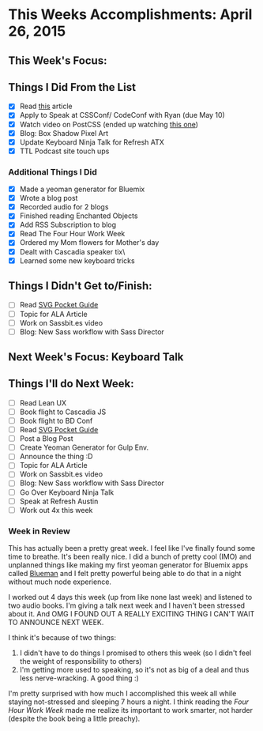 # This Weeks Accomplishments: April 26, 2015

## This Week's Focus:

## Things I Did From the List

- [x] Read [this](https://jonsuh.com/blog/need-for-speed-2/) article
- [x] Apply to Speak at CSSConf/ CodeConf with Ryan (due May 10)
- [x] Watch video on PostCSS (ended up watching [this one]((https://www.youtube.com/watch?t=47&v=73dl5dk9z4Q)))
- [x] Blog: Box Shadow Pixel Art
- [x] Update Keyboard Ninja Talk for Refresh ATX
- [x] TTL Podcast site touch ups

### Additional Things I Did

- [x] Made a yeoman generator for Bluemix
- [x] Wrote a blog post
- [x] Recorded audio for 2 blogs
- [x] Finished reading Enchanted Objects
- [x] Add RSS Subscription to blog
- [x] Read The Four Hour Work Week
- [x] Ordered my Mom flowers for Mother's day
- [x] Dealt with Cascadia speaker tix\
- [x] Learned some new keyboard tricks

## Things I Didn't Get to/Finish:

- [ ] Read [SVG Pocket Guide](http://svgpocketguide.com/book/)
- [ ] Topic for ALA Article
- [ ] Work on Sassbit.es video
- [ ] Blog: New Sass workflow with Sass Director

## Next Week's Focus: Keyboard Talk

## Things I'll do Next Week:
- [ ] Read Lean UX
- [ ] Book flight to Cascadia JS
- [ ] Book flight to BD Conf
- [ ] Read [SVG Pocket Guide](http://svgpocketguide.com/book/)
- [ ] Post a Blog Post
- [ ] Create Yeoman Generator for Gulp Env.
- [ ] Announce the thing :D
- [ ] Topic for ALA Article
- [ ] Work on Sassbit.es video
- [ ] Blog: New Sass workflow with Sass Director
- [ ] Go Over Keyboard Ninja Talk
- [ ] Speak at Refresh Austin
- [ ] Work out 4x this week

### Week in Review

This has actually been a pretty great week. I feel like I've finally found some time to breathe. It's been really nice. I did a bunch of pretty cool (IMO) and unplanned things like making my first yeoman generator for Bluemix apps called [Blueman](http://github.com/una/generator-blueman) and I felt pretty powerful being able to do that in a night without much node experience.

I worked out 4 days this week (up from like none last week) and listened to two audio books. I'm giving a talk next week and I haven't been stressed about it. And OMG I FOUND OUT A REALLY EXCITING THING I CAN'T WAIT TO ANNOUNCE NEXT WEEK.

I think it's because of two things:

1. I didn't have to do things I promised to others this week (so I didn't feel the weight of responsibility to others)
2. I'm getting more used to speaking, so it's not as big of a deal and thus less nerve-wracking. A good thing :)

I'm pretty surprised with how much I accomplished this week all while staying not-stressed and sleeping 7 hours a night. I think reading the *Four Hour Work Week* made me realize its important to work smarter, not harder (despite the book being a little preachy).